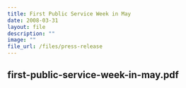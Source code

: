 ```yaml
---
title: First Public Service Week in May
date: 2008-03-31
layout: file
description: ""
image: ""
file_url: /files/press-release
---
```

first-public-service-week-in-may.pdf
---
